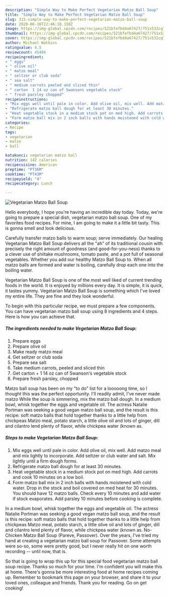 ```yaml
---
description: "Simple Way to Make Perfect Vegetarian Matzo Ball Soup"
title: "Simple Way to Make Perfect Vegetarian Matzo Ball Soup"
slug: 315-simple-way-to-make-perfect-vegetarian-matzo-ball-soup
date: 2020-06-16T22:46:18.158Z
image: https://img-global.cpcdn.com/recipes/521bfefbd4a67427/751x532cq70/vegetarian-matzo-ball-soup-recipe-main-photo.jpg
thumbnail: https://img-global.cpcdn.com/recipes/521bfefbd4a67427/751x532cq70/vegetarian-matzo-ball-soup-recipe-main-photo.jpg
cover: https://img-global.cpcdn.com/recipes/521bfefbd4a67427/751x532cq70/vegetarian-matzo-ball-soup-recipe-main-photo.jpg
author: Michael Watkins
ratingvalue: 4.5
reviewcount: 45494
recipeingredient:
- " eggs"
- " olive oil"
- " matzo meal"
- " seltzer or club soda"
- " sea salt"
- " medium carrots peeled and sliced thin"
- " carton  1 14 oz can of Swansons vegetable stock"
- " fresh parsley chopped"
recipeinstructions:
- "Mix eggs well until pale in color. Add olive oil, mix well. Add matzo meal and mix lightly to incorporate. Add seltzer or club water and salt. Mix lightly until a firm dough forms."
- "Refrigerate matzo ball dough for at least 30 minutes."
- "Heat vegetable stock in a medium stock pot on med high. Add carrots and cook 10 minutes on a low boil."
- "Form matzo ball mix in 2 inch balls with hands moistened with cold water. Drop in the stock and boil covered on med heat for 30 minutes. You should have 12 matzo balls. Check every 10 minutes and add water if stock evaporates. Add parsley 10 minutes before cooking is complete."
categories:
- Recipe
tags:
- vegetarian
- matzo
- ball

katakunci: vegetarian matzo ball 
nutrition: 142 calories
recipecuisine: American
preptime: "PT36M"
cooktime: "PT43M"
recipeyield: "4"
recipecategory: Lunch

---
```



![Vegetarian Matzo Ball Soup](https://img-global.cpcdn.com/recipes/521bfefbd4a67427/751x532cq70/vegetarian-matzo-ball-soup-recipe-main-photo.jpg)

Hello everybody, I hope you're having an incredible day today. Today, we're going to prepare a special dish, vegetarian matzo ball soup. One of my favorites food recipes. For mine, I am going to make it a little bit tasty. This is gonna smell and look delicious.

Carefully transfer matzo balls to warm soup; serve immediately. Our healing Vegetarian Matzo Ball Soup delivers all the &#34;ah&#34; of its traditional cousin with precisely the right amount of goodness (and good-for-you-ness) thanks to a clever use of shiitake mushrooms, tomato paste, and a pot full of seasonal vegetables. Whether you add our healthy Matzo Ball Soup to. When all matzo balls are formed and water is boiling, carefully drop each one into the boiling water.

Vegetarian Matzo Ball Soup is one of the most well liked of current trending foods in the world. It is enjoyed by millions every day. It is simple, it is quick, it tastes yummy. Vegetarian Matzo Ball Soup is something which I've loved my entire life. They are fine and they look wonderful.


To begin with this particular recipe, we must prepare a few components. You can have vegetarian matzo ball soup using 8 ingredients and 4 steps. Here is how you can achieve that.

<!--inarticleads1-->

##### The ingredients needed to make Vegetarian Matzo Ball Soup:

1. Prepare  eggs
1. Prepare  olive oil
1. Make ready  matzo meal
1. Get  seltzer or club soda
1. Prepare  sea salt
1. Take  medium carrots, peeled and sliced thin
1. Get  carton + 1 14 oz can of Swanson&#39;s vegetable stock
1. Prepare  fresh parsley, chopped


Matzo ball soup has been on my &#34;to do&#34; list for a looooong time, so I thought this was the perfect opportunity. I&#39;ll readily admit, I&#39;ve never made matzo While the soup is simmering, mix the matzo ball dough. In a medium bowl, whisk together the eggs and vegetable oil. The actress Natalie Portman was seeking a good vegan matzo ball soup, and the result is this recipe: soft matzo balls that hold together thanks to a little help from chickpeas Matzo meal, potato starch, a little olive oil and lots of ginger, dill and cilantro lend plenty of flavor, while chickpea water (known as. 

<!--inarticleads2-->

##### Steps to make Vegetarian Matzo Ball Soup:

1. Mix eggs well until pale in color. Add olive oil, mix well. Add matzo meal and mix lightly to incorporate. Add seltzer or club water and salt. Mix lightly until a firm dough forms.
1. Refrigerate matzo ball dough for at least 30 minutes.
1. Heat vegetable stock in a medium stock pot on med high. Add carrots and cook 10 minutes on a low boil.
1. Form matzo ball mix in 2 inch balls with hands moistened with cold water. Drop in the stock and boil covered on med heat for 30 minutes. You should have 12 matzo balls. Check every 10 minutes and add water if stock evaporates. Add parsley 10 minutes before cooking is complete.


In a medium bowl, whisk together the eggs and vegetable oil. The actress Natalie Portman was seeking a good vegan matzo ball soup, and the result is this recipe: soft matzo balls that hold together thanks to a little help from chickpeas Matzo meal, potato starch, a little olive oil and lots of ginger, dill and cilantro lend plenty of flavor, while chickpea water (known as. No-Chicken Matzo Ball Soup (Pareve, Passover). Over the years, I&#39;ve tried my hand at creating a vegetarian matzo ball soup for Passover. Some attempts were so-so, some were pretty good, but I never really hit on one worth recording -- until now, that is. 

So that is going to wrap this up for this special food vegetarian matzo ball soup recipe. Thanks so much for your time. I'm confident you will make this at home. There's gonna be more interesting food at home recipes coming up. Remember to bookmark this page on your browser, and share it to your loved ones, colleague and friends. Thank you for reading. Go on get cooking!
